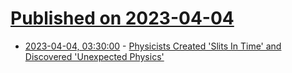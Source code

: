 # [Published on 2023-04-04](index.md)

* [2023-04-04, 03:30:00](https://science.slashdot.org/story/23/04/03/2142245/physicists-created-slits-in-time-and-discovered-unexpected-physics?utm_source=rss1.0mainlinkanon&utm_medium=feed) - [Physicists Created 'Slits In Time' and Discovered 'Unexpected Physics'](https://science.slashdot.org/story/23/04/03/2142245/physicists-created-slits-in-time-and-discovered-unexpected-physics?utm_source=rss1.0mainlinkanon&utm_medium=feed)
